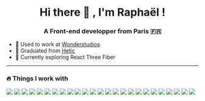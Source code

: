 <h1 align="center">Hi there 👋  , I'm Raphaël !</h1>
<h3 align="center">A Front-end developper from Paris 🇫🇷</h3>

- 🌱 Used to work at <a href="https://www.wonderstudios.com" target="_blank">Wonderstudios</a>
- 📕 Graduated from <a href="https://www.hetic.net/" target="_blank">Hetic</a>
- 🚀 Currently exploring React Three Fiber

------
### 🔥 Things I work with

<p>
    <img src="https://img.shields.io/badge/React-45b8d8?style=flat-square&logo=react&logoColor=61DAFB" />
    <img src="https://img.shields.io/badge/Vue.js-8DD6F9?style=flat-square&logo=vuedotjs&logoColor=4FC08D" />
    <img src="https://img.shields.io/badge/TypeScript-46a2f1?style=flat-square&logo=typescript&logoColor=white" />
    <img src="https://img.shields.io/badge/JavaScript-2088FF?style=flat-square&logo=javascript&logoColor=F7DF1E" />
    <img src="https://img.shields.io/badge/ThreeJs-1a73e8?style=flat-square&logo=three.js&logoColor=white" />
    <img src="https://img.shields.io/badge/Node.js-007ACC?style=flat-square&logo=nodedotjs&logoColor=white" />
    <img src="https://img.shields.io/badge/Express.js-5849BE?style=flat-square&logo=express&logoColor=white" />
    <img src="https://img.shields.io/badge/HTML5-311C87?style=lat-square&logo=html5&logoColor=white" />
    <img src="https://img.shields.io/badge/Sass-430098?style=flat-square&logo=sass&logoColor=white" />
    <img src="https://img.shields.io/badge/CSS3-764ABC?style=flat-square&logo=css3&logoColor=white" />
    <img src="https://img.shields.io/badge/json-B7178C?style=flat-square&logo=json&logoColor=white" />
    <img src="https://img.shields.io/badge/MySQL-E10098?style=flat-square&logo=mysql&logoColor=white" />
    <img src="https://img.shields.io/badge/Webpack-CC6699?style=flat-square&logo=Webpack&logoColor=white" />
    <img src="https://img.shields.io/badge/Babel-db7092?style=flat-square&logo=babel&logoColor=black" />
    <img src="https://img.shields.io/badge/Yarn-F05032?style=flat-square&logo=yarn&logoColor=white" />
    <img src="https://img.shields.io/badge/npm-ea2845?style=flat-square&logo=npm&logoColor=white" />
    <img src="https://img.shields.io/badge/prettier-DD0031?style=flat-square&logo=prettier&logoColor=F7BA3E" />
    <img src="https://img.shields.io/badge/GitHub-CB3837?style=flat-square&logo=github&logoColor=white" />
    <img src="https://img.shields.io/badge/mac%20os-E34F26?style=flat-square&logo=apple&logoColor=white" />
    <img src="https://img.shields.io/badge/Netlify-FB542B?style=flat-square&logo=netlify&logoColor=white" />
    <img src="https://img.shields.io/badge/Windows-EC4A3F?style=flat-square&logo=windows&logoColor=white" />
    <img src="https://img.shields.io/badge/Postman-F9A03C?style=flat-square&logo=Postman&logoColor=white" />
    <img src="https://img.shields.io/badge/Adobe%20Photoshop-F7B93E?style=flat-square&logo=Adobe%20Photoshop&logoColor=black" />
    <img src="https://img.shields.io/badge/Figma-13aa52?style=flat-square&logo=figma&logoColor=white" />
    <img src="https://img.shields.io/badge/Burger%20King-43853d?style=flat-square&logo=Burger%20King&logoColor=white" />
</p>
